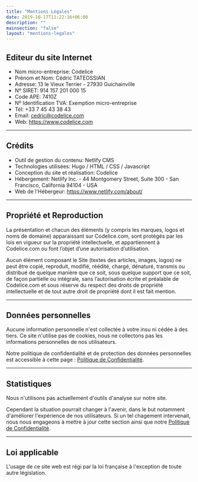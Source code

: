 ```yaml
---
title: "Mentions Légales"
date: 2019-10-17T11:22:16+06:00
description: ""
mainsection: "false"
layout: "mentions-legales"
---
```


## Editeur du site Internet

- Nom micro-entreprise: Codelice
- Prénom et Nom: Cédric TATEOSSIAN
- Adresse: 13 le Vieux Terrier - 27930 Guichainville
- Nº SIRET: 914 157 201 000 15
- Code APE: 7410Z
- Nº Identification TVA: Exemption micro-entreprise
- Tél: +33 7 45 43 38 43
- Email: cedric@codelice.com
- Web: https://www.codelice.com

***

## Crédits

- Outil de gestion du contenu: Netlify CMS
- Technologies utilisées: Hugo / HTML / CSS / Javascript
- Conception du site et réalisation: Codelice
- Hébergement: Netlify Inc. - 44 Montgomery Street, Suite 300 - San Francisco, California 94104 - USA
- Web de l'Hébergeur: https://www.netlify.com/about/

***

## Propriété et Reproduction

La présentation et chacun des éléments (y compris les marques, logos et noms de domaine) apparaissant sur Codelice.com, sont protégés par les lois en vigueur sur la propriété intellectuelle, et appartiennent à Codelice.com ou font l’objet d’une autorisation d’utilisation.

Aucun élément composant le Site (textes des articles, images, logos) ne peut être copié, reproduit, modifié, réédité, chargé, dénaturé, transmis ou distribué de quelque manière que ce soit, sous quelque support que ce soit, de façon partielle ou intégrale, sans l’autorisation écrite et préalable de Codelice.com et sous réserve du respect des droits de propriété intellectuelle et de tout autre droit de propriété dont il est fait mention.

***

## Données personnelles

Aucune information personnelle n'est collectée à votre insu ni cédée à des tiers. Ce site n'utilise pas de cookies, nous ne collectons pas les informations personnelles de nos utilisateurs.

Notre politique de confidentialité et de protection des données personnelles est accessible à cette page : [Politique de Confidentialité](/fr/politique-confidentialite).

***

## Statistiques

Nous n'utilisons pas actuellement d'outils d'analyse sur notre site.

Cependant la situation pourrait changer à l'avenir, dans le but notamment d'améliorer l'expérience de nos utilisateurs. Si un tel chagement intervenait, nous nous engageons à mettre à jour cette section ainsi que notre [Politique de Confidentialité](/fr/politique-confidentialite).

***

## Loi applicable

L'usage de ce site web est régi par la loi française à l'exception de toute autre législation.